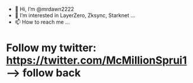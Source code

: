 - 👋 Hi, I’m @mrdawn2222
- 👀 I’m interested in LayerZero, Zksync, Starknet ...
- 📫 How to reach me ...

# Follow my twitter: https://twitter.com/McMillionSprui1 --> follow back
<!---
mrdawn2222/mrdawn2222 is a ✨ special ✨ repository because its `README.md` (this file) appears on your GitHub profile.
You can click the Preview link to take a look at your changes.
--->
